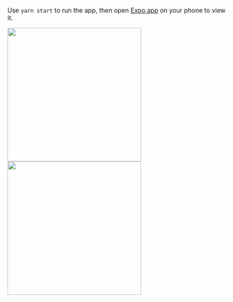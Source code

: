 Use `yarn start` to run the app, then open [Expo app](https://expo.io) on your phone to view it.

<img src="https://sun9-2.userapi.com/c834102/v834102749/112f69/zRM1fl2uNk4.jpg" width="300" /> <img src="https://pp.userapi.com/c621705/v621705749/87bd7/7l8dYkqXObA.jpg" width="300" />
